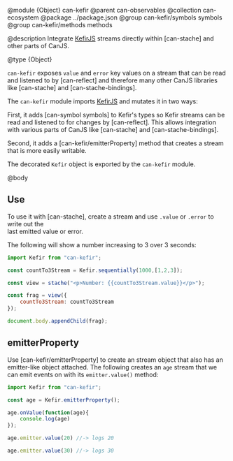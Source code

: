 @module {Object} can-kefir
@parent can-observables
@collection can-ecosystem
@package ../package.json
@group can-kefir/symbols symbols
@group can-kefir/methods methods

@description Integrate [KefirJS](https://rpominov.github.io/kefir/) streams directly within [can-stache]
and other parts of CanJS.

@type {Object}

`can-kefir` exposes `value` and `error` key values on a stream that can be read and listened to
by [can-reflect] and therefore many other CanJS libraries like [can-stache] and [can-stache-bindings].

The `can-kefir` module imports [KefirJS](https://rpominov.github.io/kefir/) and mutates it in two ways:

First, it adds [can-symbol symbols]
to Kefir's types so Kefir streams can be read and listened to for changes by [can-reflect].  This allows integration with various parts of CanJS like [can-stache] and [can-stache-bindings].  

Second, it adds a [can-kefir/emitterProperty] method that creates a stream that is more easily writable.

The decorated `Kefir` object is exported by the `can-kefir` module.

@body

## Use

To use it with [can-stache], create a stream and use `.value` or `.error` to write out the  
last emitted value or error.


The following will show a number increasing to 3 over 3 seconds:

```js
import Kefir from "can-kefir";

const countTo3Stream = Kefir.sequentially(1000,[1,2,3]);

const view = stache("<p>Number: {{countTo3Stream.value}}</p>");

const frag = view({
	countTo3Stream: countTo3Stream
});

document.body.appendChild(frag);
```

## emitterProperty

Use [can-kefir/emitterProperty] to create an stream object that also
has an emitter-like object attached.  The following creates an `age` stream that we can emit events on with its `emitter.value()` method:

```js
import Kefir from "can-kefir";

const age = Kefir.emitterProperty();

age.onValue(function(age){
	console.log(age)
});

age.emitter.value(20) //-> logs 20

age.emitter.value(30) //-> logs 30
```
